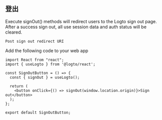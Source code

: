 ## 登出

Execute signOut() methods will redirect users to the Logto sign out page. After a success sign out, all use session data and auth status will be cleared. 

```postLogoutRedirectUris
Post sign out redirect URI
```

Add the following code to your web app

```tsx
import React from "react";
import { useLogto } from '@logto/react';

const SignOutButton = () => {
  const { signOut } = useLogto();

  return (
    <button onClick={() => signOut(window.location.origin)}>Sign out</button>
  );
};

export default SignOutButton;
```
